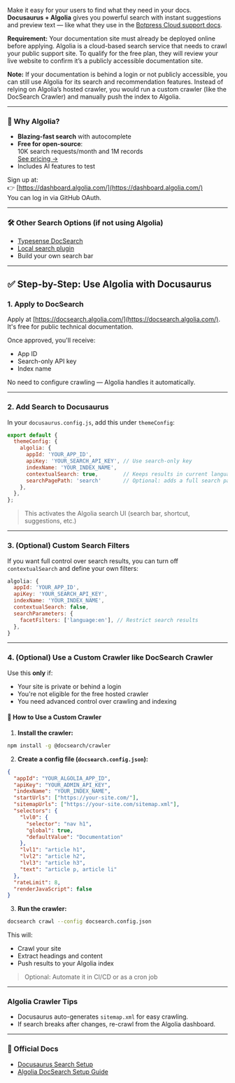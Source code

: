 
Make it easy for your users to find what they need in your docs. **Docusaurus + Algolia** gives you powerful search with instant suggestions and preview text — like what they use in the [Botpress Cloud support docs](https://botpress.com/docs/).

**Requirement:** Your documentation site must already be deployed online before applying. Algolia is a cloud-based search service that needs to crawl your public support site. To qualify for the free plan, they will review your live website to confirm it’s a publicly accessible documentation site.

**Note:** If your documentation is behind a login or not publicly accessible, you can still use Algolia for its search and recommendation features. Instead of relying on Algolia’s hosted crawler, you would run a custom crawler (like the DocSearch Crawler) and manually push the index to Algolia.

---

### 🚀 Why Algolia?

- **Blazing-fast search** with autocomplete
- **Free for open-source**:  
    10K search requests/month and 1M records  
    [See pricing →](https://www.algolia.com/pricing)
- Includes AI features to test

Sign up at:  
👉 [https://dashboard.algolia.com/](https://dashboard.algolia.com/)  
You can log in via GitHub OAuth.

---

### 🛠 Other Search Options (if not using Algolia)

- [Typesense DocSearch](https://typesense.org/)
- [Local search plugin](https://docusaurus.io/docs/search#using-the-local-search-plugin)
- Build your own search bar

---

## ✅ Step-by-Step: Use Algolia with Docusaurus

### 1. **Apply to DocSearch**

Apply at [https://docsearch.algolia.com/](https://docsearch.algolia.com/).  
It's free for public technical documentation.

Once approved, you'll receive:
- App ID
- Search-only API key
- Index name

No need to configure crawling — Algolia handles it automatically.

---

### 2. **Add Search to Docusaurus**

In your `docusaurus.config.js`, add this under `themeConfig`:

```js
export default {
  themeConfig: {
    algolia: {
      appId: 'YOUR_APP_ID',
      apiKey: 'YOUR_SEARCH_API_KEY', // Use search-only key
      indexName: 'YOUR_INDEX_NAME',
      contextualSearch: true,        // Keeps results in current language/version
      searchPagePath: 'search'       // Optional: adds a full search page
    },
  },
};
```

> This activates the Algolia search UI (search bar, shortcut, suggestions, etc.)

---

### 3. **(Optional) Custom Search Filters**

If you want full control over search results, you can turn off `contextualSearch` and define your own filters:

```js
algolia: {
  appId: 'YOUR_APP_ID',
  apiKey: 'YOUR_SEARCH_API_KEY',
  indexName: 'YOUR_INDEX_NAME',
  contextualSearch: false,
  searchParameters: {
    facetFilters: ['language:en'], // Restrict search results
  },
}
```

---

### 4. **(Optional) Use a Custom Crawler like DocSearch Crawler**

Use this **only** if:
- Your site is private or behind a login
- You're not eligible for the free hosted crawler
- You need advanced control over crawling and indexing

#### 🧰 How to Use a Custom Crawler

1. **Install the crawler:**

```bash
npm install -g @docsearch/crawler
```

2. **Create a config file (`docsearch.config.json`):**

```json
{
  "appId": "YOUR_ALGOLIA_APP_ID",
  "apiKey": "YOUR_ADMIN_API_KEY",
  "indexName": "YOUR_INDEX_NAME",
  "startUrls": ["https://your-site.com/"],
  "sitemapUrls": ["https://your-site.com/sitemap.xml"],
  "selectors": {
    "lvl0": {
      "selector": "nav h1",
      "global": true,
      "defaultValue": "Documentation"
    },
    "lvl1": "article h1",
    "lvl2": "article h2",
    "lvl3": "article h3",
    "text": "article p, article li"
  },
  "rateLimit": 8,
  "renderJavaScript": false
}
```

3. **Run the crawler:**
    

```bash
docsearch crawl --config docsearch.config.json
```

This will:
- Crawl your site
- Extract headings and content
- Push results to your Algolia index

> Optional: Automate it in CI/CD or as a cron job

---

### Algolia Crawler Tips

- Docusaurus auto-generates `sitemap.xml` for easy crawling.
- If search breaks after changes, re-crawl from the Algolia dashboard.

---

### 📘 Official Docs

- [Docusaurus Search Setup](https://docusaurus.io/docs/search)
- [Algolia DocSearch Setup Guide](https://docusaurus.io/docs/search#using-algolia-docsearch)